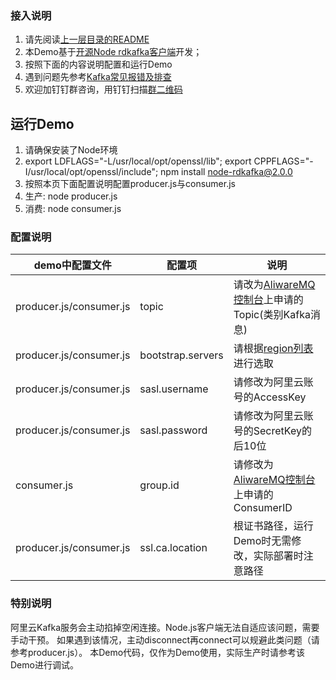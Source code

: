 ### 接入说明

1. 请先阅读[上一层目录的README](https://github.com/AliwareMQ/aliware-kafka-demos)
2. 本Demo基于[开源Node rdkafka客户端](https://github.com/Blizzard/node-rdkafka)开发；
3. 按照下面的内容说明配置和运行Demo
4. 遇到问题先参考[Kafka常见报错及排查](https://help.aliyun.com/document_detail/57058.html)
5. 欢迎加钉钉群咨询，用钉钉扫描[群二维码](http://img3.tbcdn.cn/5476e8b07b923/TB1HEQgQpXXXXbdXVXXXXXXXXXX) 

## 运行Demo
1. 请确保安装了Node环境
2. export LDFLAGS="-L/usr/local/opt/openssl/lib"; export CPPFLAGS="-I/usr/local/opt/openssl/include"; npm install node-rdkafka@2.0.0 
3. 按照本页下面配置说明配置producer.js与consumer.js
4. 生产: node producer.js
5. 消费: node consumer.js

### 配置说明

| demo中配置文件 | 配置项 | 说明 |
| --- | --- | --- |
| producer.js/consumer.js | topic | 请改为[AliwareMQ控制台](https://help.aliyun.com/document_detail/29536.html)上申请的Topic(类别Kafka消息) |
| producer.js/consumer.js | bootstrap.servers | 请根据[region列表](https://github.com/AliwareMQ/aliware-kafka-demos)进行选取 |
| producer.js/consumer.js  | sasl.username | 请修改为阿里云账号的AccessKey |
| producer.js/consumer.js  | sasl.password | 请修改为阿里云账号的SecretKey的后10位 |
| consumer.js  | group.id | 请修改为[AliwareMQ控制台](https://help.aliyun.com/document_detail/29536.html)上申请的ConsumerID |
| producer.js/consumer.js  | ssl.ca.location | 根证书路径，运行Demo时无需修改，实际部署时注意路径 |


### 特别说明
阿里云Kafka服务会主动掐掉空闲连接。Node.js客户端无法自适应该问题，需要手动干预。
如果遇到该情况，主动disconnect再connect可以规避此类问题（请参考producer.js）。
本Demo代码，仅作为Demo使用，实际生产时请参考该Demo进行调试。








